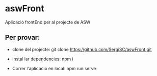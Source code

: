 # aswFront
Aplicació frontEnd per al projecte de ASW


## Per provar:

- clone del projecte:
git clone https://github.com/SergiSC/aswFront.git

- instal·lar dependencies:
npm i

- Correr l'aplicació en local:
npm run serve

